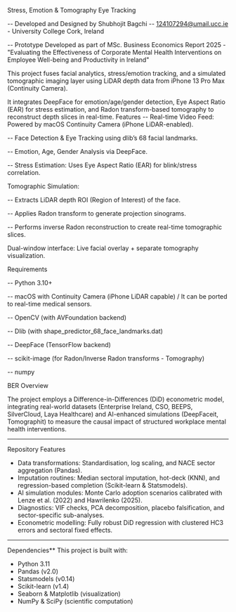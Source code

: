 Stress, Emotion & Tomography Eye Tracking

-- Developed and Designed by Shubhojit Bagchi -- 124107294@umail.ucc.ie - University College Cork, Ireland 

-- Prototype Developed as part of MSc. Business Economics Report 2025 - "Evaluating the Effectiveness of Corporate Mental Health Interventions on Employee Well-being and Productivity in Ireland"

This project fuses facial analytics, stress/emotion tracking, and a simulated tomographic imaging layer using LiDAR depth data from iPhone 13 Pro Max (Continuity Camera).

It integrates DeepFace for emotion/age/gender detection, Eye Aspect Ratio (EAR) for stress estimation, and Radon transform-based tomography to reconstruct depth slices in real-time.
Features
-- Real-time Video Feed: Powered by macOS Continuity Camera (iPhone LiDAR-enabled).

-- Face Detection & Eye Tracking using dlib’s 68 facial landmarks.

-- Emotion, Age, Gender Analysis via DeepFace.

-- Stress Estimation: Uses Eye Aspect Ratio (EAR) for blink/stress correlation.

Tomographic Simulation:

-- Extracts LiDAR depth ROI (Region of Interest) of the face.

-- Applies Radon transform to generate projection sinograms.

-- Performs inverse Radon reconstruction to create real-time tomographic slices.

Dual-window interface: Live facial overlay + separate tomography visualization.

Requirements

-- Python 3.10+

-- macOS with Continuity Camera (iPhone LiDAR capable) / It can be ported to real-time medical sensors.  

-- OpenCV (with AVFoundation backend)

-- Dlib (with shape_predictor_68_face_landmarks.dat)

-- DeepFace (TensorFlow backend)

-- scikit-image (for Radon/Inverse Radon transforms - Tomography)

-- numpy

BER Overview

The project employs a Difference-in-Differences (DiD) econometric model, integrating real-world datasets (Enterprise Ireland, CSO, BEEPS, SilverCloud, Laya Healthcare) and AI-enhanced simulations (DeepFaceit, Tomographit) to measure the causal impact of structured workplace mental health interventions.

---

Repository Features
- Data transformations: Standardisation, log scaling, and NACE sector aggregation (Pandas).
- Imputation routines: Median sectoral imputation, hot-deck (KNN), and regression-based completion (Scikit-learn & Statsmodels).
- AI simulation modules: Monte Carlo adoption scenarios calibrated with Lenze et al. (2022) and Hawrilenko (2025).
- Diagnostics: VIF checks, PCA decomposition, placebo falsification, and sector-specific sub-analyses.
- Econometric modelling: Fully robust DiD regression with clustered HC3 errors and sectoral fixed effects.

---

Dependencies**
This project is built with:
- Python 3.11
- Pandas (v2.0)
- Statsmodels (v0.14)
- Scikit-learn (v1.4)
- Seaborn & Matplotlib (visualization)
- NumPy & SciPy (scientific computation)

